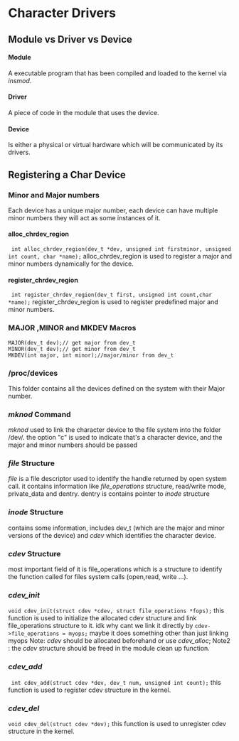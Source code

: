 # Character Drivers
## Module vs Driver vs Device
#### Module
A executable program that has been compiled and loaded to the kernel via *insmod*.
#### Driver
A piece of code in the module that uses the device.
#### Device 
Is either a physical or virtual hardware which will be communicated by its drivers.

## Registering a Char Device

### Minor and Major numbers
Each device has a unique major number, each device can have multiple minor numbers they will act as some instances of it.

#### alloc_chrdev_region
``` int alloc_chrdev_region(dev_t *dev, unsigned int firstminor, unsigned int count, char *name);```
alloc_chrdev_region is used to register a major and minor numbers dynamically for the device.

#### register_chrdev_region
``` int register_chrdev_region(dev_t first, unsigned int count,char *name);```
register_chrdev_region is used to register predefined major and minor numbers.


### MAJOR ,MINOR and MKDEV Macros
```
MAJOR(dev_t dev);// get major from dev_t
MINOR(dev_t dev);// get minor from dev_t
MKDEV(int major, int minor);//major/minor from dev_t
```

### /proc/devices
This folder contains all the devices defined on the system with their Major number.

### *mknod* Command
*mknod* used to link the character device to the file system into the folder /dev/.
the option "c" is used to indicate that's a character device, and the major and minor numbers should be passed

### *file* Structure

*file* is a file descriptor used to identify the handle returned by open system call.
it contains information like *file_operations* structure, read/write mode, private_data and dentry.
dentry is contains pointer to *inode* structure

### *inode* Structure
contains some information, includes dev_t (which are the major and minor versions of the device) and *cdev* which identifies the character device.

### *cdev* Structure
most important field of it is file_operations which is a structure to identify the function called for files system calls (open,read, write ...).
### *cdev_init*
```void cdev_init(struct cdev *cdev, struct file_operations *fops);```
this function is used to initialize the allocated cdev structure and link file_operations structure to it.
idk why cant we link it directly by ``` cdev->file_operations = myops; ``` maybe it does something other than just linking myops
Note: *cdev* should be allocated beforehand or use *cdev_alloc*;
Note2 : the *cdev* structure should be freed in the module clean up function.

### *cdev_add*
``` int cdev_add(struct cdev *dev, dev_t num, unsigned int count);```
this function is used to register cdev structure in the kernel.


### *cdev_del*
``` void cdev_del(struct cdev *dev); ``` 
this function is used to unregister cdev structure in the kernel.
